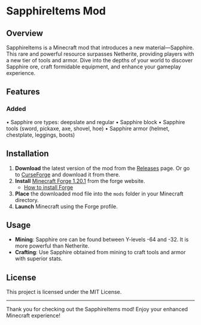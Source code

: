 # SapphireItems Mod

## Overview

SapphireItems is a Minecraft mod that introduces a new material—Sapphire. This rare and powerful resource surpasses Netherite, providing players with a new tier of tools and armor. Dive into the depths of your world to discover Sapphire ore, craft formidable equipment, and enhance your gameplay experience.

## Features

### Added

• Sapphire ore types: deepslate and regular
• Sapphire block
• Sapphire tools (sword, pickaxe, axe, shovel, hoe)
• Sapphire armor (helmet, chestplate, leggings, boots)

## Installation

1. **Download** the latest version of the mod from the [Releases](https://github.com/your-username/SapphireItems/releases) page.
   Or go to [CurseForge](https://www.curseforge.com/minecraft/mc-mods/sapphire-items) and download it from there.
3. **Install** [Minecraft Forge 1.20.1](https://files.minecraftforge.net/net/minecraftforge/forge/index_1.20.1.html) from the forge website.
   - [How to install Forge](https://www.wikihow.com/Install-Minecraft-Forge)
4. **Place** the downloaded mod file into the `mods` folder in your Minecraft directory.
5. **Launch** Minecraft using the Forge profile.

## Usage

- **Mining**: Sapphire ore can be found between Y-levels -64 and -32. It is more powerful than Netherite.
- **Crafting**: Use Sapphire obtained from mining to craft tools and armor with superior stats.
  
## License

This project is licensed under the MIT License.

---

Thank you for checking out the SapphireItems mod! Enjoy your enhanced Minecraft experience!
